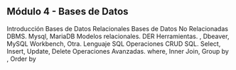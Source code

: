 ## Módulo 4 - Bases de Datos
Introducción
Bases de Datos Relacionales
Bases de Datos No Relacionadas
DBMS. Mysql, MariaDB
Modelos relacionales. DER
Herramientas. , Dbeaver, MySQL Workbench, Otra.
Lenguaje SQL
Operaciones CRUD SQL. Select, Insert, Update, Delete
Operaciones Avanzadas. where, Inner Join, Group by , Order by

